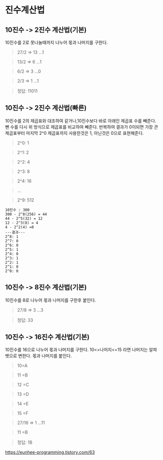 # 진수계산법

## 10진수 -> 2진수 계산법(기본)

10진수를 2로 못나눌때까지 나누어 몫과 나머지를 구한다.

> 27/2 => 13 ...1

> 13/2 => 6 ...1

> 6/2 => 3 ...0

> 2/3 => 1 ...1

> 정답: 11011

## 10진수 -> 2진수 계산법(빠른)

10진수를 2의 제곱표와 대조하여 같거나,10진수보다 바로 아래인 제곱표 수를 빼준다. 뺀 수를 다시 위 방식으로 제곱표를 비교하여 빼준다. 반복하여 결과가 0이되면 가장 큰 제곱표부터 마지막 2^0 제곱표까지 사용한것은 1, 아닌것은 0으로 표현해준다.

> 2^0: 1

> 2^1: 2

> 2^2: 4

> 2^3: 8

> 2^4: 16

> ...

> 2^9: 512

```
10진수 : 300
300 - 2^8(256) = 44
44 - 2^5(32) = 12
12 - 2^3(8) = 4
4 - 2^2(4) =0
---결과---
2^8: 1
2^7: 0
2^6: 0
2^5: 1
2^4: 0
2^3: 1
2^2: 1
2^1: 0
2^0: 0
```

## 10진수 -> 8진수 계산법(기본)

10진수를 8로 나누어 몫과 나머지를 구한후 붙인다.

> 27/8 => 3 ...3

> 정답: 33

## 10진수 -> 16진수 계산법(기본)

10진수를 16으로 나누어 몫과 나머지를 구한다.
10<=나머지<=15 라면 나머지는 알파벳으로 변한다.
몫과 나머지를 붙인다.

> 10=A

> 11 =B

> 12 =C

> 13 =D

> 14 =E

> 15 =F

> 27/16 => 1 ...11

> 11 =B

> 정답: 1B

https://eunhee-programming.tistory.com/63
